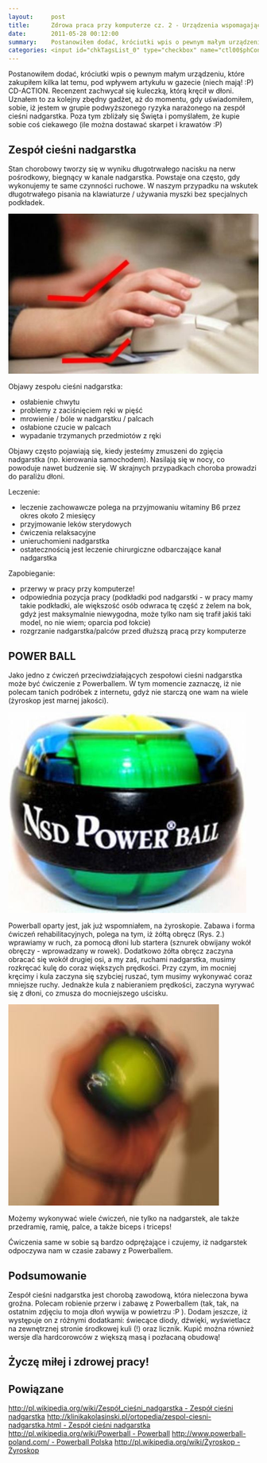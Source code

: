 ```yaml
---
layout:     post
title:      Zdrowa praca przy komputerze cz. 2 - Urządzenia wspomagające
date:       2011-05-28 00:12:00
summary:    Postanowiłem dodać, króciutki wpis o pewnym małym urządzeniu, które zakupiłem kilka lat temu, pod wpływem artykułu w gazecie (niech mają! :P) CD-ACTION. Recenzent zachwycał się kuleczką, którą kręcił w dłoni. Uznałem to za kolejny zbędny gadżet, aż do momentu, gdy uświadomiłem, sobie, iż jestem w gr...
categories: <input id="chkTagsList_0" type="checkbox" name="ctl00$phContentRight$chkTagsList$chkTagsList_0" checked="checked" value="1"><label for="chkTagsList_0">windows</label> <input id="chkTagsList_3" type="checkbox" name="ctl00$phContentRight$chkTagsList$chkTagsList_3" checked="checked" value="8"><label for="chkTagsList_3">oprogramowanie</label> <input id="chkTagsList_6" type="checkbox" name="ctl00$phContentRight$chkTagsList$chkTagsList_6" checked="checked" value="64"><label for="chkTagsList_6">porady</label>
---
```




Postanowiłem dodać, króciutki wpis o pewnym małym urządzeniu, które zakupiłem kilka lat temu, pod wpływem artykułu w gazecie (niech mają! :P) CD-ACTION. Recenzent zachwycał się kuleczką, którą kręcił w dłoni. Uznałem to za kolejny zbędny gadżet, aż do momentu, gdy uświadomiłem, sobie, iż jestem w grupie podwyższonego ryzyka narażonego na zespół cieśni nadgarstka. Poza tym zbliżały się Święta i pomyślałem, że kupie sobie coś ciekawego (ile można dostawać skarpet i krawatów :P)





## Zespół cieśni nadgarstka



Stan chorobowy tworzy się w wyniku długotrwałego nacisku na nerw pośrodkowy, biegnący w kanale nadgarstka. Powstaje ona często, gdy wykonujemy te same czynności ruchowe.  W naszym przypadku na wskutek długotrwałego pisania na klawiaturze / używania myszki bez specjalnych podkładek.



![desk](https://raw.githubusercontent.com/djfoxer/djfoxer.github.io/master/_img/2011-5-28-_186_/g_-_608x405_-_-_25248x20110527231717_1.jpg)



Objawy zespołu cieśni nadgarstka:
- osłabienie chwytu
- problemy z zaciśnięciem ręki w pięść
- mrowienie / bóle w nadgarstku / palcach
- osłabione czucie w palcach 
- wypadanie trzymanych przedmiotów z ręki

Objawy często pojawiają się, kiedy jesteśmy zmuszeni do zgięcia nadgarstka (np. kierowania samochodem). Nasilają się w nocy, co powoduje nawet budzenie się. 
W skrajnych przypadkach choroba prowadzi do paraliżu dłoni. 

Leczenie:
- leczenie zachowawcze polega na przyjmowaniu witaminy B6 przez okres około 2 miesięcy
- przyjmowanie leków sterydowych
- ćwiczenia relaksacyjne
- unieruchomieni nadgarstka
- ostatecznością jest leczenie chirurgiczne odbarczające kanał nadgarstka

Zapobieganie:
- przerwy w pracy przy komputerze!
- odpowiednia pozycja pracy (podkładki pod nadgarstki - w pracy mamy takie podkładki, ale większość osób odwraca tę część z żelem na bok, gdyż jest maksymalnie niewygodna, może tylko nam się trafił jakiś taki model, no nie wiem; oparcia pod łokcie)
- rozgrzanie nadgarstka/palców przed dłuższą pracą przy komputerze





## POWER BALL




Jako jedno z ćwiczeń przeciwdziałających zespołowi cieśni nadgarstka może być ćwiczenie z Powerballem. W tym momencie zaznaczę, iż nie polecam tanich podróbek z internetu, gdyż nie starczą one wam na wiele (żyroskop jest marnej jakości).



![desk](https://raw.githubusercontent.com/djfoxer/djfoxer.github.io/master/_img/2011-5-28-_186_/g_-_608x405_-_-_25248x20110527233159_2.jpg)




Powerball oparty jest, jak już wspomniałem,  na żyroskopie. Zabawa i forma ćwiczeń rehabilitacyjnych, polega na tym, iż żółtą obręcz (Rys. 2.) wprawiamy w ruch, za pomocą dłoni lub startera (sznurek obwijany wokół obręczy - wprowadzany w rowek). Dodatkowo żółta obręcz zaczyna obracać się wokół drugiej osi, a my zaś, ruchami nadgarstka, musimy rozkręcać kulę do coraz większych prędkości. Przy czym, im mocniej kręcimy i kula zaczyna się szybciej ruszać, tym musimy wykonywać coraz mniejsze ruchy. Jednakże kula z nabieraniem prędkości, zaczyna wyrywać się z dłoni, co zmusza do mocniejszego uścisku. 



![desk](https://raw.githubusercontent.com/djfoxer/djfoxer.github.io/master/_img/2011-5-28-_186_/g_-_608x405_-_-_25248x20110527233304_3.jpg)




Możemy wykonywać wiele ćwiczeń, nie tylko na nadgarstek, ale także przedramię, ramię, palce, a także biceps i triceps! 

Ćwiczenia same w sobie są bardzo odprężające i czujemy, iż nadgarstek odpoczywa nam w czasie zabawy z Powerballem.




## Podsumowanie



Zespół cieśni nadgarstka jest chorobą zawodową, która nieleczona bywa groźna. Polecam robienie przerw i zabawę z Powerballem (tak, tak, na ostatnim zdjęciu to moja dłoń wywija w powietrzu :P ). Dodam jeszcze, iż występuje on z różnymi dodatkami: świecące diody, dźwięki, wyświetlacz na zewnętrznej stronie środkowej kuli (!) oraz licznik. Kupić można również wersje dla hardcorowców z większą masą i pozłacaną obudową!




## Życzę miłej i zdrowej pracy!






## Powiązane





[http://pl.wikipedia.org/wiki/Zespół_cieśni_nadgarstka - Zespół cieśni nadgarstka](http://pl.wikipedia.org/wiki/Zespół_cieśni_nadgarstka)
[http://klinikakolasinski.pl/ortopedia/zespol-ciesni-nadgarstka.html - Zespół cieśni nadgarstka ](http://klinikakolasinski.pl/ortopedia/zespol-ciesni-nadgarstka.html)
[http://pl.wikipedia.org/wiki/Powerball - Powerball](http://pl.wikipedia.org/wiki/Powerball)
[http://www.powerball-poland.com/ - Powerball Polska](http://www.powerball-poland.com/) 
[http://pl.wikipedia.org/wiki/Żyroskop - Żyroskop](http://pl.wikipedia.org/wiki/Żyroskop)




